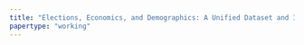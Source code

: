 ```yaml
---
title: "Elections, Economics, and Demographics: A Unified Dataset and Its Applications"
papertype: "working"
---
```

